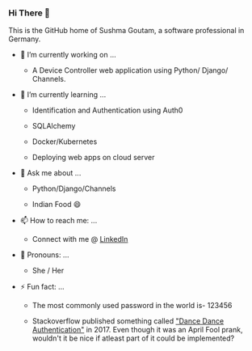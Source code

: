 ### Hi There 👋

This is the GitHub home of Sushma Goutam, a software professional in Germany.

- 🔭 I’m currently working on ...

     - A Device Controller web application using Python/ Django/ Channels. 

- 🌱 I’m currently learning ...

     - Identification and Authentication using Auth0

     - SQLAlchemy
     
     - Docker/Kubernetes

     - Deploying web apps on cloud server

- 💬 Ask me about ...

     - Python/Django/Channels

     - Indian Food 😄

- 📫 How to reach me: ...

     - Connect with me @ [LinkedIn](https://www.linkedin.com/in/sushmagoutam/)

- 👩 Pronouns: ...

     - She / Her
      
- ⚡ Fun fact: ...

     - The most commonly used password in the world is- 123456

     - Stackoverflow published something called ["Dance Dance Authentication"](https://www.youtube.com/watch?v=VgC4b9K-gYU) in 2017. 
       Even though it was an April Fool prank, wouldn't it be nice if atleast part of it could be implemented?

<!--
**write2sushma/write2sushma** is a ✨ _special_ ✨ repository because its `README.md` (this file) appears on your GitHub profile.

Here are some ideas to get you started:

- 🔭 I’m currently working on ...
- 🌱 I’m currently learning ...
- 👯 I’m looking to collaborate on ...
- 🤔 I’m looking for help with ...
- 💬 Ask me about ...
- 📫 How to reach me: ...
- 😄 Pronouns: ...
- ⚡ Fun fact: ...
-->
